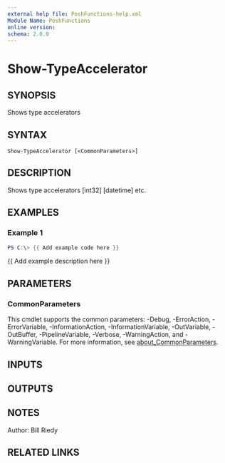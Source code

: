 ```yaml
---
external help file: PoshFunctions-help.xml
Module Name: PoshFunctions
online version:
schema: 2.0.0
---
```


# Show-TypeAccelerator

## SYNOPSIS
Shows type accelerators

## SYNTAX

```
Show-TypeAccelerator [<CommonParameters>]
```

## DESCRIPTION
Shows type accelerators \[int32\] \[datetime\] etc.

## EXAMPLES

### Example 1
```powershell
PS C:\> {{ Add example code here }}
```

{{ Add example description here }}

## PARAMETERS

### CommonParameters
This cmdlet supports the common parameters: -Debug, -ErrorAction, -ErrorVariable, -InformationAction, -InformationVariable, -OutVariable, -OutBuffer, -PipelineVariable, -Verbose, -WarningAction, and -WarningVariable. For more information, see [about_CommonParameters](http://go.microsoft.com/fwlink/?LinkID=113216).

## INPUTS

## OUTPUTS

## NOTES
Author:     Bill Riedy

## RELATED LINKS
